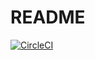 # README
[![CircleCI](https://circleci.com/gh/gr1d99/rails-blog/tree/develop.svg?style=svg)](https://circleci.com/gh/gr1d99/rails-blog/tree/develop)
